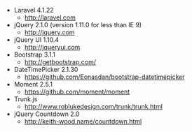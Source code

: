 - Laravel 4.1.22
	- http://laravel.com
- jQuery 2.1.0 (version 1.11.0 for less than IE 9)
	- http://jquery.com
- jQuery UI 1.10.4
	- http://jqueryui.com
- Bootstrap 3.1.1
	- http://getbootstrap.com/
- DateTimePicker 2.1.30
	- https://github.com/Eonasdan/bootstrap-datetimepicker
- Moment 2.5.1
	- https://github.com/moment/moment
- Trunk.js
	- http://www.roblukedesign.com/trunk/trunk.html
- jQuery Countdown 2.0
	- http://keith-wood.name/countdown.html